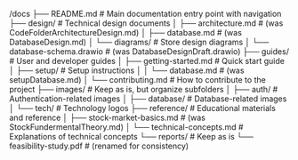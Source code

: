 /docs
├── README.md                      # Main documentation entry point with navigation
├── design/                        # Technical design documents
│   ├── architecture.md            # (was CodeFolderArchitectureDesign.md)
│   ├── database.md                # (was DatabaseDesign.md)
│   └── diagrams/                  # Store design diagrams
│       └── database-schema.drawio # (was DatabaseDesignDraft.drawio)
├── guides/                        # User and developer guides
│   ├── getting-started.md         # Quick start guide
│   ├── setup/                     # Setup instructions
│   │   └── database.md            # (was setupDatabase.md)
│   └── contributing.md            # How to contribute to the project
├── images/                        # Keep as is, but organize subfolders
│   ├── auth/                      # Authentication-related images
│   ├── database/                  # Database-related images
│   └── tech/                      # Technology logos
├── reference/                     # Educational materials and reference
│   ├── stock-market-basics.md     # (was StockFundermentalTheory.md)
│   └── technical-concepts.md      # Explanations of technical concepts
└── reports/                       # Keep as is
    └── feasibility-study.pdf      # (renamed for consistency)